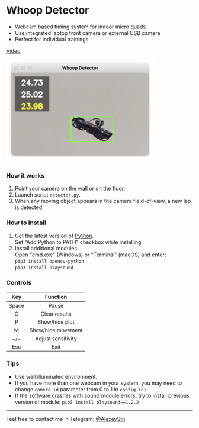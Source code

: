 # Whoop Detector

* Webcam based timing system for indoor micro quads.
* Use integrated laptop front camera or external USB camera.
* Perfect for individual trainings.

[Video](https://youtu.be/SmLjgBpX1IA)

<img src="screenshot.png" width="400" />


### How it works
1) Point your camera on the wall or on the floor.
2) Launch script `detector.py`.
3) When any moving object appears in the camera field-of-view, a new lap is detected.

### How to install
1) Get the latest version of [Python](https://www.python.org/downloads/). <br>
Set "Add Python to PATH" checkbox while installing.
2) Install additional modules.  <br>
Open "cmd.exe" (Windows) or "Terminal" (macOS) and enter: <br>
`pip3 install opencv-python` <br>
`pip3 install playsound`

### Controls
| Key  | Function |
|:----:|:--------:|
| Space | Pause |
| C | Clear results |
| P | Show/hide plot |
| M | Show/hide movement |
| +/− | Adjust sensitivity |
| Esc | Exit |

### Tips
* Use well illuminated environment.
* If you have more than one webcam in your system, you may need to change `camera_id` parameter from 0 to 1 in `config.ini`.
* If the software crashes with sound module errors, try to install previous version of module: `pip3 install playsound==1.2.2`

---
Feel free to contact me in Telegram: [@AlexeyStn](https://t.me/AlexeyStn)
